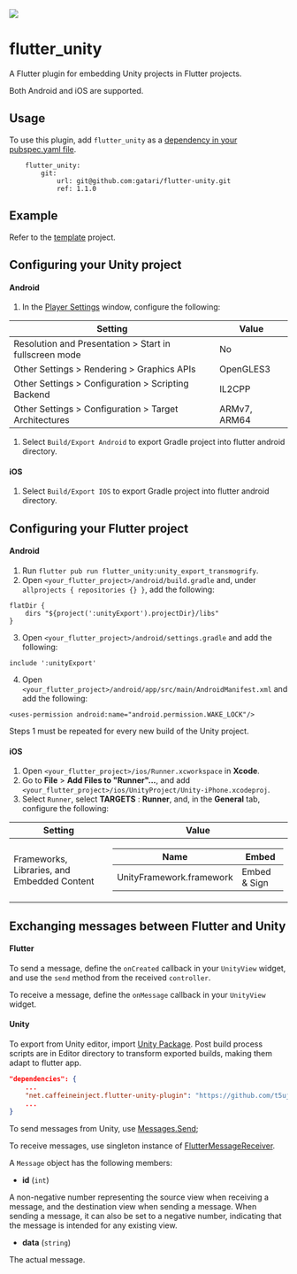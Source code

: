 <img src="https://github.com/Glartek/flutter-unity/raw/master/flutter-unity.png">

# flutter_unity

A Flutter plugin for embedding Unity projects in Flutter projects.

Both Android and iOS are supported.

## Usage
To use this plugin, add `flutter_unity` as a [dependency in your pubspec.yaml file](https://flutter.dev/platform-plugins/).
```
    flutter_unity:
        git:
            url: git@github.com:gatari/flutter-unity.git
            ref: 1.1.0
```

## Example
Refer to the [template](https://github.com/t5ujiri/flutter_unity_blueprints) project.

## Configuring your Unity project
#### Android
1. In the [Player Settings](https://docs.unity3d.com/Manual/class-PlayerSettings.html) window, configure the following:
<table>
  <thead>
    <tr>
      <th>Setting
      </th>
      <th>Value
      </th>
    </tr>
  </thead>
  <tbody>
    <tr>
      <td>Resolution and Presentation > Start in fullscreen mode
      </td>
      <td>No
      </td>
    </tr>
    <tr>
      <td>Other Settings > Rendering > Graphics APIs
      </td>
      <td>OpenGLES3
      </td>
    </tr>
    <tr>
      <td>Other Settings > Configuration > Scripting Backend
      </td>
      <td>IL2CPP
      </td>
    </tr>
    <tr>
      <td>Other Settings > Configuration > Target Architectures
      </td>
      <td>ARMv7, ARM64
      </td>
    </tr>
  </tbody>
</table>

1. Select `Build/Export Android` to export Gradle project into flutter android directory.
#### iOS

1. Select `Build/Export IOS` to export Gradle project into flutter android directory.

## Configuring your Flutter project
#### Android
1. Run `flutter pub run flutter_unity:unity_export_transmogrify`.
1. Open `<your_flutter_project>/android/build.gradle` and, under `allprojects { repositories {} }`, add the following:
```
flatDir {
    dirs "${project(':unityExport').projectDir}/libs"
}
```
3. Open `<your_flutter_project>/android/settings.gradle` and add the following:
```
include ':unityExport'
```
4. Open `<your_flutter_project>/android/app/src/main/AndroidManifest.xml` and add the following:
```
<uses-permission android:name="android.permission.WAKE_LOCK"/>
```

Steps 1 must be repeated for every new build of the Unity project.

#### iOS
1. Open `<your_flutter_project>/ios/Runner.xcworkspace` in **Xcode**.
2. Go to **File** > **Add Files to "Runner"...**, and add `<your_flutter_project>/ios/UnityProject/Unity-iPhone.xcodeproj`.
3. Select `Runner`, select **TARGETS** : **Runner**, and, in the **General** tab, configure the following:
<table>
  <thead>
    <tr>
      <th>Setting
      </th>
      <th>Value
      </th>
    </tr>
  </thead>
  <tbody>
    <tr>
      <td>Frameworks, Libraries, and Embedded Content
      </td>
      <td>
        <table>
          <thead>
            <tr>
              <th>Name
              </th>
              <th>Embed
              </th>
            </tr>
          </thead>
          <tbody>
            <tr>
              <td>UnityFramework.framework
              </td>
              <td>Embed & Sign
              </td>
            </tr>
          </tbody>
        </table>
      </td>
    </tr>
  </tbody>
</table>

## Exchanging messages between Flutter and Unity

#### Flutter

To send a message, define the `onCreated` callback in your `UnityView` widget, and use the `send` method from the received `controller`.

To receive a message, define the `onMessage` callback in your `UnityView` widget.

#### Unity

To export from Unity editor, import [Unity Package](https://github.com/t5ujiri/flutter-unity/tree/main/example/unity/Packages).
Post build process scripts are in Editor directory to transform exported builds, making them adapt to flutter app.

```json
"dependencies": {
    ...
    "net.caffeineinject.flutter-unity-plugin": "https://github.com/t5ujiri/flutter-unity.git?path=example/unity/flutter_unity_example_unity/Packages/FlutterUnityPlugin"
    ...
}
```

To send messages from Unity, use [Messages.Send](https://github.com/t5ujiri/flutter_unity_blueprints/blob/main/example/unity/flutter_unity_example_unity/Packages/FlutterUnityPlugin/Runtime/Messages.cs);

To receive messages, use singleton instance of [FlutterMessageReceiver](https://github.com/t5ujiri/flutter_unity_blueprints/blob/main/example/unity/flutter_unity_example_unity/Packages/FlutterUnityPlugin/Runtime/FlutterMessageReceiver.cs).

A `Message` object has the following members:

* **id** (`int`)

A non-negative number representing the source view when receiving a message, and the destination view when sending a message. When sending a message, it can also be set to a negative number, indicating that the message is intended for any existing view.

* **data** (`string`)

The actual message.